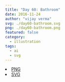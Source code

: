 ```yaml
---
title: "Day 60: Bathroom"
date: 2016-11-24
author: "vijay verma"
svg: ./day60-bathroom.svg
png: ./day60-bathroom.png
featured: false
category:
  - illustration
tags:
  - ai
  - svg
---
```

<li><a href="./day60-bathroom.png" download className="btn-png">PNG</a></li>
<li><a href="./day60-bathroom.svg" download className="btn-svg">SVG</a></li>
